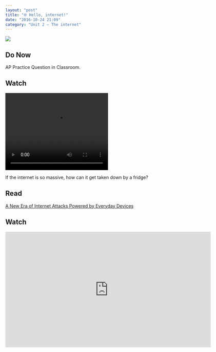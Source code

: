 ```yaml
---
layout: "post"
title: "🌐 Hello, internet!"
date: "2016-10-24 21:09"
category: "Unit 2 – The internet"
---
```


![](https://static01.nyt.com/images/2016/05/25/us/25xp-internet/25xp-internet-superJumbo-v4.jpg)

## Do Now
AP Practice Question in Classroom.

## Watch
<video width="320" height="240" controls>
  <source src="https://www.dropbox.com/s/mmcxrum1foybxi0/How%20Much%20Does%20The%20Internet%20Weigh%3F.mp4?dl=1#" type="video/mp4">
</video>

If the internet is so massive, how can it get taken down by a fridge?

## Read
[A New Era of Internet Attacks Powered by Everyday Devices](http://www.nytimes.com/2016/10/23/us/politics/a-new-era-of-internet-attacks-powered-by-everyday-devices.html?_r=0)

## Watch
<iframe src="https://embed.ted.com/talks/catherine_bracy_why_good_hackers_make_good_citizens" width="640" height="360" frameborder="0" scrolling="no" webkitAllowFullScreen mozallowfullscreen allowFullScreen></iframe>
